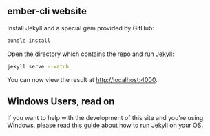 ## ember-cli website

Install Jekyll and a special gem provided by GitHub:

```sh
bundle install
```

Open the directory which contains the repo and run Jekyll:

```sh
jekyll serve --watch
```

You can now view the result at [http://localhost:4000][2].

## Windows Users, read on

If you want to help with the development of this site and you're using Windows, please read [this guide][1] about how to run Jekyll on your OS.

[1]: http://jekyll-windows.juthilo.com
[2]: http://localhost:4000
